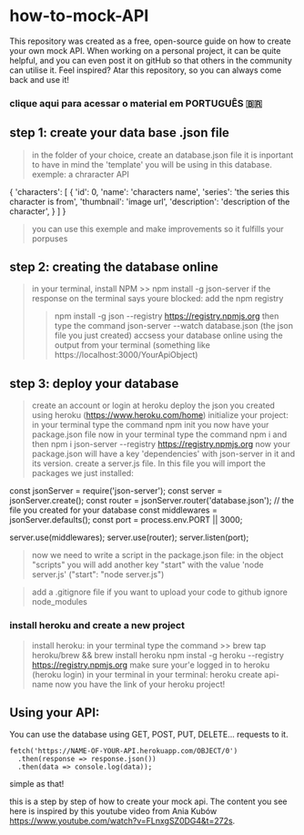 # how-to-mock-API
This repository was created as a free, open-source guide on how to create your own mock API. When working on a personal project, it can be quite helpful, and you can even post it on gitHub so that others in the community can utilise it. Feel inspired? Atar this repository, so you can always come back and use it!

### clique aqui para acessar o material em PORTUGUÊS 🇧🇷

## step 1: create your data base .json file
> in the folder of your choice, create an database.json file
> it is inportant to have in mind the 'template' you will be using in this database.
> exemple: a chraracter API 

{
'characters': [
    {
      'id': 0,
      'name': 'characters name',
      'series': 'the series this character is from',
      'thumbnail': 'image url',
      'description': 'description of the character',
    }
  ]
}

> you can use this exemple and make improvements so it fulfills your porpuses

## step 2: creating the database online
> in your terminal, install NPM >> npm install -g json-server
> if the response on the terminal says youre blocked: add the npm registry
>> npm install -g json --registry https://registry.npmjs.org
> then type the command json-server --watch database.json (the json file you just created) 
> accsess your database online using the output from your terminal (something like https://localhost:3000/YourApiObject)

## step 3: deploy your database
> create an account or login at heroku
> deploy the json you created using heroku (https://www.heroku.com/home)
> initialize your project: in your terminal type the command npm init
> you now have your package.json file
> now in your terminal type the command npm i 
> and then npm i json-server --registry https://registry.npmjs.org
> now your package.json will have a key 'dependencies' with json-server in it and its version.
> create a server.js file. In this file you will import the packages we just installed:

const jsonServer = require('json-server');
const server = jsonServer.create();
const router = jsonServer.router('database.json'); // the file you created for your database
const middlewares = jsonServer.defaults();
const port = process.env.PORT || 3000;

server.use(middlewares);
server.use(router);
server.listen(port); 

> now we need to write a script in the package.json file: in the object "scripts" you will add another key "start" with the value 'node server.js' ("start": "node server.js")

> add a .gitignore file if you want to upload your code to github
> ignore node_modules

### install heroku and create a new project
> install heroku: in your terminal type the command >> brew tap heroku/brew && brew install heroku
> npm instal -g heroku --registry https://registry.npmjs.org
> make sure your'e logged in to heroku (heroku login) in your terminal
> in your terminal: heroku create api-name
> now you have the link of your heroku project!

## Using your API: 
You can use the database using GET, POST, PUT, DELETE... requests to it. 

```
fetch('https://NAME-OF-YOUR-API.herokuapp.com/OBJECT/0')
  .then(response => response.json())
  .then(data => console.log(data));
```
 
simple as that! 


this is a step by step of how to create your mock api. The content you see here is inspired by this youtube video from Ania Kubów https://www.youtube.com/watch?v=FLnxgSZ0DG4&t=272s. 
